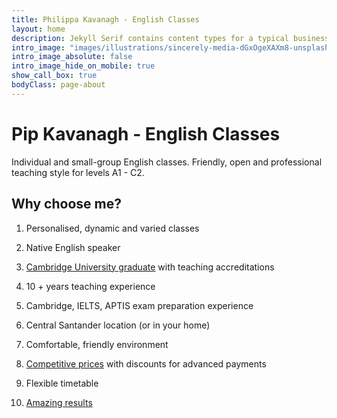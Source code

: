 ```yaml
---
title: Philippa Kavanagh - English Classes
layout: home
description: Jekyll Serif contains content types for a typical business website. The theme is fully responsive, blazing fast and artfully illustrated.
intro_image: "images/illustrations/sincerely-media-dGxOgeXAXm8-unsplash.jpg"
intro_image_absolute: false
intro_image_hide_on_mobile: true
show_call_box: true
bodyClass: page-about
---
```


# Pip Kavanagh - English Classes

Individual and small-group English classes. Friendly, open and professional teaching style for levels A1 - C2.

## Why choose me?


1) Personalised, dynamic and varied classes

2) Native English speaker

3) [Cambridge University graduate](/about/) with teaching accreditations

4) 10 + years teaching experience 

5) Cambridge, IELTS, APTIS exam preparation experience 

6) Central Santander location (or in your home)

7) Comfortable, friendly environment

8) [Competitive prices](/prices/) with discounts for advanced payments 

9) Flexible timetable 

10) [Amazing results](/testimonials/)  